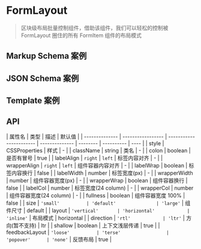 # FormLayout

> 区块级布局批量控制组件，借助该组件，我们可以轻松的控制被 FormLayout 圈住的所有 FormItem 组件的布局模式

## Markup Schema 案例

<dumi-previewer demoPath="guide/form-layout/markup-schema" />

## JSON Schema 案例

<dumi-previewer demoPath="guide/form-layout/json-schema" />

## Template 案例

<dumi-previewer demoPath="guide/form-layout/template" />

## API

| 属性名         | 类型              | 描述                    | 默认值         |
| -------------- | ----------------- | ----------------------- | -------------- | -------- | ---------- | ---- |
| style          | CSSProperties     | 样式                    | -              |
| className      | string            | 类名                    | -              |
| colon          | boolean           | 是否有冒号              | true           |
| labelAlign     | `right` \| `left` | 标签内容对齐            | -              |
| wrapperAlign   | `right` \| `left` | 组件容器内容对齐        | -              |
| labelWrap      | boolean           | 标签内容换行            | false          |
| labelWidth     | number            | 标签宽度(px)            | -              |
| wrapperWidth   | number            | 组件容器宽度(px)        | -              |
| wrapperWrap    | boolean           | 组件容器换行            | false          |
| labelCol       | number            | 标签宽度(24 column)     | -              |
| wrapperCol     | number            | 组件容器宽度(24 column) | -              |
| fullness       | boolean           | 组件容器宽度 100%       | false          |
| size           | `'small'          | 'default'               | 'large'`       | 组件尺寸 | default    |
| layout         | `'vertical'       | 'horizontal'            | 'inline'`      | 布局模式 | horizontal |
| direction      | `'rtl'            | 'ltr'`                  | 方向(暂不支持) | ltr      |
| shallow        | boolean           | 上下文浅层传递          | true           |
| feedbackLayout | `'loose'          | 'terse'                 | 'popover'      | 'none'`  | 反馈布局   | true |
